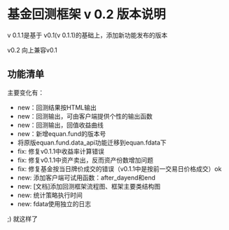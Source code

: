 # 基金回测框架 v 0.2 版本说明

v 0.1.1是基于 v0.1(v 0.1.1)的基础上，添加新功能发布的版本

v0.2 向上兼容v0.1

## 功能清单

主要变化有：

- new：回测结果按HTML输出
- new：回测输出，可由客户端提供个性的输出函数
- new：回测输出，回值收益曲线
- new：新增equan.fund的版本号
- 将原版equan.fund.data_api功能迁移到equan.fdata下
- fix: 修复v0.1.1中收益率计算错误
- fix: 修复v0.1.1中资产卖出，反而资产份数增加问题
- fix: 修复基金按当日牌价成交的错误（v0.1.1中是按前一交易日价格成交）ok
- new: 添加客户端可试用函数：after_dayend和end
- new: [文档]添加回测框架流程图、框架主要类结构图
- new: 统计策略执行时间
- new: fdata使用独立的日志

;) 就这样了
